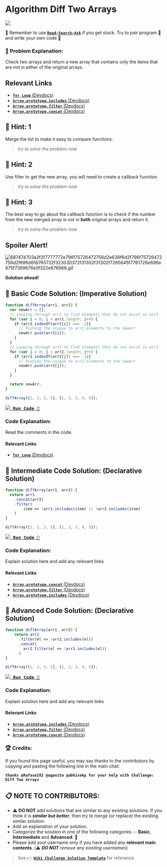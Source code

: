 # Algorithm Diff Two Arrays

![](https://i.imgur.com/HkEgef5.gif)

:triangular_flag_on_post: Remember to use [**`Read-Search-Ask`**](FreeCodeCamp-Get-Help) if you get stuck. Try to pair program :busts_in_silhouette: and write your own code :pencil:

### :checkered_flag: Problem Explanation:

Check two arrays and return a new array that contains only the items that are not in either of the original arrays.

## Relevant Links

- [**`for Loop`** (Devdocs)](https://devdocs.io/javascript/statements/for)
- [**`Array.prototype.includes`** (Devdocs)](https://devdocs.io/javascript/global_objects/array/includes)
- [**`Array.prototype.filter`** (Devdocs)](https://devdocs.io/javascript/global_objects/array/filter)
- [**`Array.prototype.concat`** (Devdocs)](https://devdocs.io/javascript/global_objects/array/concat)

## :speech_balloon: Hint: 1

Merge the list to make it easy to compare functions.

> _try to solve the problem now_

## :speech_balloon: Hint: 2

Use filter to get the new array, you will need to create a callback function.

> _try to solve the problem now_

## :speech_balloon: Hint: 3

The best way to go about the callback function is to check if the number from the new merged array is not in **both** original arrays and return it.

> _try to solve the problem now_

## Spoiler Alert!

![687474703a2f2f7777772e796f75726472756d2e636f6d2f796f75726472756d2f696d616765732f323030372f31302f31302f7265645f7761726e696e675f7369676e5f322e676966.gif](https://files.gitter.im/FreeCodeCamp/Wiki/nlOm/thumb/687474703a2f2f7777772e796f75726472756d2e636f6d2f796f75726472756d2f696d616765732f323030372f31302f31302f7265645f7761726e696e675f7369676e5f322e676966.gif)

**Solution ahead!**

## :beginner: Basic Code Solution: (Imperative Solution)

```javascript
function diffArray(arr1, arr2) {
  var newArr = [];
  // Looping through arr1 to find elements that do not exist in arr2  
  for (var i = 0; i < arr1.length; i++) {
    if (arr2.indexOf(arr1[i]) === -1){
      // Pushing the unique to arr1 elements to the newArr
      newArr.push(arr1[i]);
    }
  }
  // Looping through arr2 to find elements that do not exist in arr1
  for (var j = 0; j < arr2.length; j++) {
    if (arr1.indexOf(arr2[j]) === -1){
      // Pushing the unique to arr2 elements to the newArr    
      newArr.push(arr2[j]);
    }
  }

  return newArr;
}

diffArray([1, 2, 3, 5], [1, 2, 3, 4, 5]);
```

[<kbd><img src="https://i.imgur.com/80UCMbk.png"> <strong>Run Code</strong> :rocket: </kbd>](https://repl.it/CLme/0)

### Code Explanation:

Read the comments in the code.

#### Relevant Links

- [**`for Loop`** (Devdocs)](https://devdocs.io/javascript/statements/for)

## :sunflower: Intermediate Code Solution: (Declarative Solution)

```javascript
function diffArray(arr1, arr2) {
  return arr1
    .concat(arr2)
    .filter(
        item => !arr1.includes(item) || !arr2.includes(item)
    )
}

diffArray([1, 2, 3, 5], [1, 2, 3, 4, 5]);
```

[<kbd><img src="https://i.imgur.com/80UCMbk.png"> <strong>Run Code</strong> :rocket: </kbd>](https://repl.it/CNYb/0)

### Code Explanation:

Explain solution here and add any relevant links

#### Relevant Links

- [**`Array.prototype.concat`** (Devdocs)](https://devdocs.io/javascript/global_objects/array/concat)
- [**`Array.prototype.filter`** (Devdocs)](https://devdocs.io/javascript/global_objects/array/filter)
- [**`Array.prototype.includes`** (Devdocs)](https://devdocs.io/javascript/global_objects/array/includes)

## :rotating_light: Advanced Code Solution: (Declarative Solution)

```javascript
function diffArray(arr1, arr2) {
    return arr1
      .filter(el => !arr2.includes(el))
      .concat(
        arr2.filter(el => !arr1.includes(el))
      )
}

diffArray([1, 2, 3, 5], [1, 2, 3, 4, 5]);
```

[<kbd><img src="https://i.imgur.com/80UCMbk.png"> <strong>Run Code</strong> :rocket: </kbd>](https://repl.it/CNYU/0)

### Code Explanation:

Explain solution here and add any relevant links

#### Relevant Links

- [**`Array.prototype.includes`** (Devdocs)](https://devdocs.io/javascript/global_objects/array/includes)
- [**`Array.prototype.filter`** (Devdocs)](https://devdocs.io/javascript/global_objects/array/filter)
- [**`Array.prototype.concat`** (Devdocs)](https://devdocs.io/javascript/global_objects/array/concat)

### :trophy: Credits:

If you found this page useful, you may say thanks to the contributors by copying and pasting the following line in the main chat:

**`thanks @Rafase282 @aganita @abhisekp for your help with Challenge: Diff Two Arrays`**

## :clipboard: NOTE TO CONTRIBUTORS:

- :warning: **DO NOT** add solutions that are similar to any existing solutions. If you think it is **_similar but better_**, then try to merge (or replace) the existing similar solution.
- Add an explanation of your solution.
- Categorize the solution in one of the following categories -- **Basic**, **Intermediate** and **Advanced**. :traffic_light:
- Please add your username only if you have added any **relevant main contents**. (:warning: **_DO NOT_** _remove any existing usernames_)

> See :point_right: [**`Wiki Challenge Solution Template`**](Wiki-Template-Challenge-Solution) for reference.
